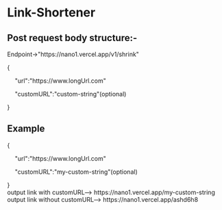 # Link-Shortener

<h2>Post request body structure:-</h2> 
Endpoint->"https://nano1.vercel.app/v1/shrink" <br/>

{<br/>
   <p>&emsp;    "url":"https://www.longUrl.com" <p/> 
    <p>&emsp;    "customURL":"custom-string"(optional) <p/> 
}
<br/>
<h2>Example</h2>
{<br/>
   <p>&emsp;    "url":"https://www.longUrl.com" <p/> 
    <p>&emsp;    "customURL":"my-custom-string"(optional) <p/> 
}<br/>
output link with customURL--> https://nano1.vercel.app/my-custom-string<br/>
output link without customURL--> https://nano1.vercel.app/ashd6h8


